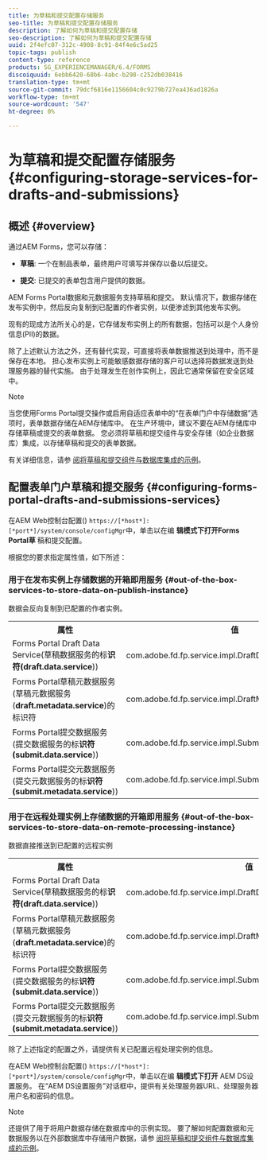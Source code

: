 ```yaml
---
title: 为草稿和提交配置存储服务
seo-title: 为草稿和提交配置存储服务
description: 了解如何为草稿和提交配置存储
seo-description: 了解如何为草稿和提交配置存储
uuid: 2f4efc07-312c-4908-8c91-84f4e6c5ad25
topic-tags: publish
content-type: reference
products: SG_EXPERIENCEMANAGER/6.4/FORMS
discoiquuid: 6ebb6420-68b6-4abc-b298-c252db038416
translation-type: tm+mt
source-git-commit: 79dcf6816e1156604c0c9279b727ea436ad1826a
workflow-type: tm+mt
source-wordcount: '547'
ht-degree: 0%

---
```



# 为草稿和提交配置存储服务 {#configuring-storage-services-for-drafts-and-submissions}

## 概述 {#overview}

通过AEM Forms，您可以存储：

* **草稿**: 一个在制品表单，最终用户可填写并保存以备以后提交。

* **提交**: 已提交的表单包含用户提供的数据。

AEM Forms Portal数据和元数据服务支持草稿和提交。 默认情况下，数据存储在发布实例中，然后反向复制到已配置的作者实例，以便渗滤到其他发布实例。

现有的现成方法所关心的是，它存储发布实例上的所有数据，包括可以是个人身份信息(PII)的数据。

除了上述默认方法之外，还有替代实现，可直接将表单数据推送到处理中，而不是保存在本地。 担心发布实例上可能敏感数据存储的客户可以选择将数据发送到处理服务器的替代实施。 由于处理发生在创作实例上，因此它通常保留在安全区域中。

>[!NOTE]
>
>当您使用Forms Portal提交操作或启用自适应表单中的“在表单门户中存储数据”选项时，表单数据存储在AEM存储库中。 在生产环境中，建议不要在AEM存储库中存储草稿或提交的表单数据。 您必须将草稿和提交组件与安全存储（如企业数据库）集成，以存储草稿和提交的表单数据。
>
>有关详细信息，请参 [阅将草稿和提交组件与数据库集成的示例](/help/forms/using/integrate-draft-submission-database.md)。

## 配置表单门户草稿和提交服务 {#configuring-forms-portal-drafts-and-submissions-services}

在AEM Web控制台配置() `https://[*host*]:[*port*]/system/console/configMgr`中，单击以在编 **辑模式下打开Forms Portal草** 稿和提交配置。

根据您的要求指定属性值，如下所述：

### 用于在发布实例上存储数据的开箱即用服务 {#out-of-the-box-services-to-store-data-on-publish-instance}

数据会反向复制到已配置的作者实例。

<table> 
 <tbody>
  <tr>
   <th>属性</th> 
   <th>值</th> 
  </tr>
  <tr>
   <td>Forms Portal Draft Data Service(草稿数据服务的标<strong>识符(draft.data.service</strong>))</td> 
   <td>com.adobe.fd.fp.service.impl.DraftDataServiceImpl<br /> </td> 
  </tr>
  <tr>
   <td>Forms Portal草稿元数据服务(草稿元数据服务(<strong>draft.metadata.service</strong>)的标识符</td> 
   <td>com.adobe.fd.fp.service.impl.DraftMetadataServiceImpl<br /> </td> 
  </tr>
  <tr>
   <td>Forms Portal提交数据服务(提交数据服务的标<strong>识符(submit.data.service</strong>))</td> 
   <td>com.adobe.fd.fp.service.impl.SubmitDataServiceImpl<br /> </td> 
  </tr>
  <tr>
   <td>Forms Portal提交元数据服务(提交元数据服务的标<strong>识符(submit.metadata.service</strong>))</td> 
   <td>com.adobe.fd.fp.service.impl.SubmitMetadataServiceImpl<br /> </td> 
  </tr>
 </tbody>
</table>

### 用于在远程处理实例上存储数据的开箱即用服务 {#out-of-the-box-services-to-store-data-on-remote-processing-instance}

数据直接推送到已配置的远程实例

<table> 
 <tbody>
  <tr>
   <th>属性</th> 
   <th>值</th> 
  </tr>
  <tr>
   <td>Forms Portal Draft Data Service(草稿数据服务的标<strong>识符(draft.data.service</strong>))</td> 
   <td>com.adobe.fd.fp.service.impl.DraftDataServiceRemoteImpl<br /> </td> 
  </tr>
  <tr>
   <td>Forms Portal草稿元数据服务(草稿元数据服务(<strong>draft.metadata.service</strong>)的标识符</td> 
   <td>com.adobe.fd.fp.service.impl.DraftMetadataServiceRemoteImpl<br /> </td> 
  </tr>
  <tr>
   <td>Forms Portal提交数据服务(提交数据服务的标<strong>识符(submit.data.service</strong>))</td> 
   <td>com.adobe.fd.fp.service.impl.SubmitDataServiceRemoteImpl<br /> </td> 
  </tr>
  <tr>
   <td>Forms Portal提交元数据服务(提交元数据服务的标<strong>识符(submit.metadata.service</strong>))</td> 
   <td>com.adobe.fd.fp.service.impl.SubmitMetadataServiceRemoteImpl<br /> </td> 
  </tr>
 </tbody>
</table>

除了上述指定的配置之外，请提供有关已配置远程处理实例的信息。

在AEM Web控制台配置() `https://[*host*]:[*port*]/system/console/configMgr`中，单击以在编 **辑模式下打开** AEM DS设置服务。 在“AEM DS设置服务”对话框中，提供有关处理服务器URL、处理服务器用户名和密码的信息。

>[!NOTE]
>
>还提供了用于将用户数据存储在数据库中的示例实现。 要了解如何配置数据和元数据服务以在外部数据库中存储用户数据，请参 [阅将草稿和提交组件与数据库集成的示例](/help/forms/using/integrate-draft-submission-database.md)。

